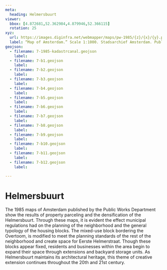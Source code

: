 ```yaml
---
meta:
  heading: Helmersbuurt
viewer:
  bbox: [4.872681,52.362984,4.879946,52.366115]
  rotation: 25
xyz:
  url: https://images.diginfra.net/webmapper/maps/pw-1985/{z}/{x}/{y}.png
  label: “Map of Amsterdam.” Scale 1:1000. Stadsarchief Amsterdam. Published by the Public Works Department and its legal successors, 1985.
geojson:
  - filename: 7-1985-kadastrcanal.geojson
    label:
  - filename: 7-b1.geojson
    label:
  - filename: 7-b2.geojson
    label:
  - filename: 7-b3.geojson
    label:
  - filename: 7-b4.geojson
    label:
  - filename: 7-b5.geojson
    label:
  - filename: 7-b6.geojson
    label:
  - filename: 7-b7.geojson
    label:
  - filename: 7-b8.geojson
    label:
  - filename: 7-b9.geojson
    label:
  - filename: 7-b10.geojson
    label:
  - filename: 7-b11.geojson
    label:
  - filename: 7-b12.geojson
    label:

---
```

# Helmersbuurt
The 1985 maps of Amsterdam published by the Public Works Department show the results of property parceling and the densification of the Helmersbuurt. Through these maps, it is evident the effect municipal regulations had on the planning of the neighborhood and the general typology of the housing blocks. The mixed-use block bordering the Overtoom, is modified to meet the planning standards of the rest of the neighborhood and create space for Eerste Helmerstraat. Though these blocks appear fixed, residents and businesses within the area begin to expand their space through extensions and backyard storage units. As Helmersbuurt maintains its architectural heritage, this theme of creative extension continues throughout the 20th and 21st century.
